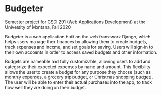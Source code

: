 # Budgeter
Semester project for CSCI 291 (Web Applications Development) at the University of Montana, Fall 2020

Budgeter is a web application built on the web framework Django, which helps users manage their finances by allowing them to create budgets, track expenses and income, and set goals for saving. Users will sign-in to their own accounts in order to access saved budgets and other information.

Budgets are nameable and fully customizable, allowing users to add and categorize their expected expenses by name and amount. This flexibility allows the user to create a budget for any purpose they choose (such as monthly expenses, a grocery trip budget, or Christmas shopping budget). The user will be able to enter their actual purchases into the app, to track how well they are doing on their budget. 

